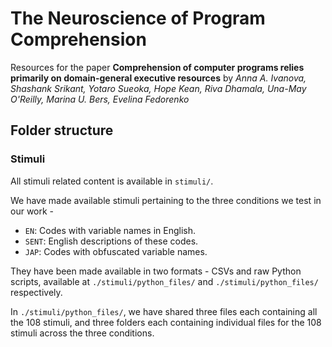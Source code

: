 # The Neuroscience of Program Comprehension
Resources for the paper **Comprehension of computer programs relies primarily on domain-general executive resources** by *Anna A. Ivanova, Shashank Srikant, Yotaro Sueoka, Hope Kean, Riva Dhamala, Una-May O'Reilly, Marina U. Bers, Evelina Fedorenko*

## Folder structure

### Stimuli
All stimuli related content is available in `stimuli/`.

We have made available stimuli pertaining to the three conditions we test in our work -
- `EN`: Codes with variable names in English.
- `SENT`: English descriptions of these codes.
- `JAP`: Codes with obfuscated variable names.

They have been made available in two formats - CSVs and raw Python scripts, available at `./stimuli/python_files/` and `./stimuli/python_files/` respectively.

In `./stimuli/python_files/`, we have shared three files each containing all the 108 stimuli, and three folders each containing individual files for the 108 stimuli across the three conditions.
